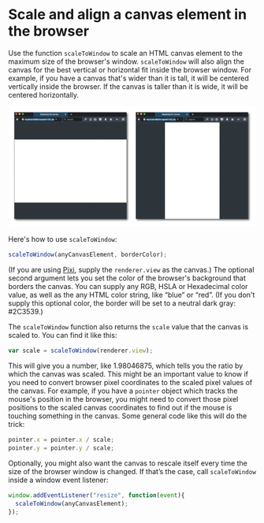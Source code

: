 Scale and align a canvas element in the browser
===============================================
Use the function `scaleToWindow` to scale an HTML canvas element to
the maximum size of the browser's window. `scaleToWindow` will also align the canvas for the best vertical or horizontal fit inside the browser window. For example, if you have a canvas that's wider than it is tall, it will be centered vertically inside the browser. If the canvas is taller than it is wide, it will be centered horizontally.

![Alignment](screenShot.png)

Here's how to use `scaleToWindow`:
```js
scaleToWindow(anyCanvasElement, borderColor);
```
(If you are using [Pixi](https://github.com/GoodBoyDigital/pixi.js/), supply the `renderer.view` as the canvas.)
The optional second argument lets you set the color of the browser's background that borders the canvas. You can supply any RGB, HSLA or Hexadecimal color value, as well as the any HTML color string, like “blue” or “red”. (If you don't supply this optional color, the border will be set to a neutral dark gray: #2C3539.)

The `scaleToWindow` function also returns the `scale` value that the
canvas is scaled to. You can find it like this:
```js
var scale = scaleToWindow(renderer.view);
```
This will give you a number, like 1.98046875, which tells you the
ratio by which the canvas was scaled. This might be an important value
to know if you need to convert browser pixel coordinates to the scaled
pixel values of the canvas. For example, if you have a `pointer`
object which tracks the mouse's position in the browser, you might
need to convert those pixel positions to the scaled canvas coordinates
to find out if the mouse is touching something in the canvas. Some general code like this will do the trick:
```js
pointer.x = pointer.x / scale;
pointer.y = pointer.y / scale;
```
Optionally, you might also want the canvas to rescale itself every
time the size of the browser window is changed. If that’s the case,
call `scaleToWindow` inside a window event listener:
```js
window.addEventListener("resize", function(event){ 
  scaleToWindow(anyCanvasElement);
});
```

